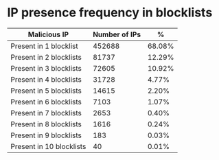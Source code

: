 # IP presence frequency in blocklists
| Malicious IP | Number of IPs | % |
|----|----|----|
| Present in 1 blocklist | 452688 | 68.08% |
| Present in 2 blocklists | 81737 | 12.29% |
| Present in 3 blocklists | 72605 | 10.92% |
| Present in 4 blocklists | 31728 | 4.77% |
| Present in 5 blocklists | 14615 | 2.20% |
| Present in 6 blocklists | 7103 | 1.07% |
| Present in 7 blocklists | 2653 | 0.40% |
| Present in 8 blocklists | 1616 | 0.24% |
| Present in 9 blocklists | 183 | 0.03% |
| Present in 10 blocklists | 40 | 0.01% |
